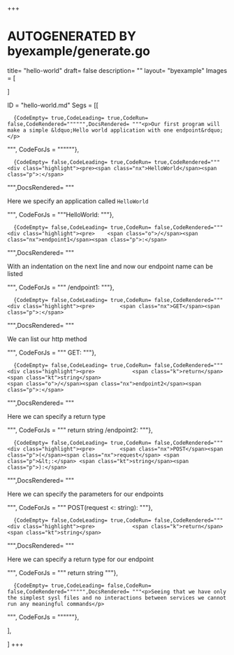 +++
# AUTOGENERATED BY byexample/generate.go
title= "hello-world"
draft= false
description= ""
layout= "byexample"
Images = [
  
]

ID = "hello-world.md"
Segs = [[
  
      {CodeEmpty= true,CodeLeading= true,CodeRun= false,CodeRendered="""""",DocsRendered= """<p>Our first program will make a simple &ldquo;Hello world application with one endpoint&rdquo;</p>
""", CodeForJs = """"""},

      {CodeEmpty= false,CodeLeading= true,CodeRun= true,CodeRendered="""<div class="highlight"><pre><span class="nx">HelloWorld</span><span class="p">:</span>
</pre></div>
""",DocsRendered= """<p>Here we specify an application called <code>HelloWorld</code></p>
""", CodeForJs = """HelloWorld:
"""},

      {CodeEmpty= false,CodeLeading= true,CodeRun= false,CodeRendered="""<div class="highlight"><pre>    <span class="o">/</span><span class="nx">endpoint1</span><span class="p">:</span>
</pre></div>
""",DocsRendered= """<p>With an indentation on the next line and now our endpoint name can be listed</p>
""", CodeForJs = """    /endpoint1:
"""},

      {CodeEmpty= false,CodeLeading= true,CodeRun= false,CodeRendered="""<div class="highlight"><pre>        <span class="nx">GET</span><span class="p">:</span>
</pre></div>
""",DocsRendered= """<p>We can list our http method</p>
""", CodeForJs = """        GET:
"""},

      {CodeEmpty= false,CodeLeading= true,CodeRun= false,CodeRendered="""<div class="highlight"><pre>            <span class="k">return</span> <span class="kt">string</span>
    <span class="o">/</span><span class="nx">endpoint2</span><span class="p">:</span>
</pre></div>
""",DocsRendered= """<p>Here we can specify a return type</p>
""", CodeForJs = """            return string
    /endpoint2:
"""},

      {CodeEmpty= false,CodeLeading= true,CodeRun= false,CodeRendered="""<div class="highlight"><pre>        <span class="nx">POST</span><span class="p">(</span><span class="nx">request</span> <span class="p">&lt;:</span> <span class="kt">string</span><span class="p">):</span>
</pre></div>
""",DocsRendered= """<p>Here we can specify the parameters for our endpoints</p>
""", CodeForJs = """        POST(request <: string):
"""},

      {CodeEmpty= false,CodeLeading= true,CodeRun= false,CodeRendered="""<div class="highlight"><pre>            <span class="k">return</span> <span class="kt">string</span>
</pre></div>
""",DocsRendered= """<p>Here we can specify a return type for our endpoint</p>
""", CodeForJs = """            return string
"""},

      {CodeEmpty= true,CodeLeading= false,CodeRun= false,CodeRendered="""""",DocsRendered= """<p>Seeing that we have only the simplest sysl files and no interactions between services we cannot run any meaningful commands</p>
""", CodeForJs = """"""},

],

]
+++


